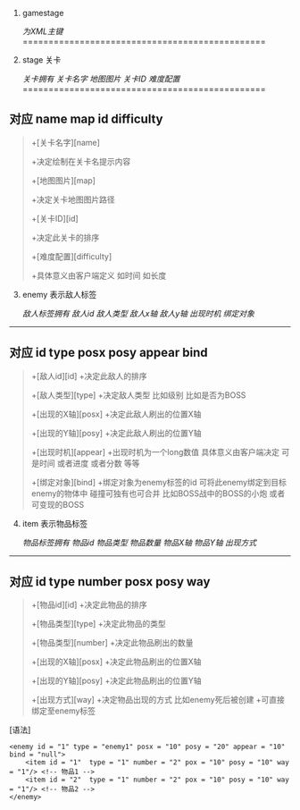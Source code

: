 1.	gamestage

	*为XML主键*
===============================================

2.  stage 关卡

	*关卡拥有 关卡名字 地图图片 关卡ID 难度配置*
===============================================	

对应          name    map      id     difficulty
------------------------------------------------

>+[关卡名字][name]
>
>+决定绘制在关卡名提示内容
>
>+[地图图片][map]
>
>+决定关卡地图图片路径
>
>+[关卡ID][id]
>
>+决定此关卡的排序
>
>+[难度配置][difficulty]
>
>+具体意义由客户端定义 如时间 如长度


3. enemy 表示敌人标签

	*敌人标签拥有 敌人id 敌人类型 敌人x轴 敌人y轴  出现时机 绑定对象*
-------------------------------------------------------------------	

对应				id    type    posx     posy    appear    bind
-------------------------------------------------------------------	

>+[敌人id][id]
>+决定此敌人的排序
>
>+[敌人类型][type]
>+决定敌人类型 比如级别 比如是否为BOSS
>
>+[出现的X轴][posx]
>+决定此敌人刷出的位置X轴
>
>+[出现的Y轴][posy]
>+决定此敌人刷出的位置Y轴
>
>+[出现时机][appear]
>+出现时机为一个long数值 具体意义由客户端决定 可是时间 或者进度 或者分数 等等
>
>+[绑定对象][bind]
>+绑定对象为enemy标签的id 可将此enemy绑定到目标enemy的物体中 碰撞可独有也可合并 比如BOSS战中的BOSS的小炮 或者可变现的BOSS

4. item 表示物品标签

	*物品标签拥有 物品id 物品类型 物品数量 物品X轴 物品Y轴 出现方式*
-------------------------------------------------------------------	

对应 				id   type     number    posx    posy    way
-------------------------------------------------------------------	

>+[物品id][id]
>+决定此物品的排序
>
>+[物品类型][type]
>+决定此物品的类型
>
>+[物品类型][number]
>+决定此物品刷出的数量
>
>+[出现的X轴][posx]
>+决定此物品刷出的位置X轴
>
>+[出现的Y轴][posy]
>+决定此物品刷出的位置Y轴
>
>+[出现方式][way]
>+决定物品出现的方式 比如enemy死后被创建
>+可直接绑定至enemy标签


[语法]

	<enemy id = "1" type = "enemy1" posx = "10" posy = "20" appear = "10" bind = "null">
		<item id = "1"  type = "1" number = "2" pox = "10" posy = "10" way = "1"/> <!-- 物品1 -->
		<item id = "2"  type = "1" number = "2" pox = "10" posy = "10" way = "1"/> <!-- 物品2 -->
	</enemy>	